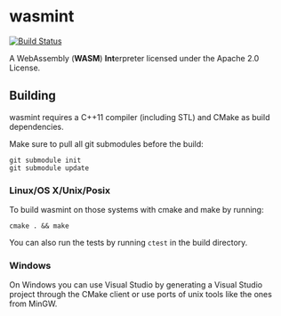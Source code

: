 # wasmint
[![Build Status](https://travis-ci.org/Teemperor/wasmint.svg?branch=master)](https://travis-ci.org/Teemperor/wasmint)

A WebAssembly (**WASM**) **Int**erpreter licensed under the Apache 2.0 License.

## Building

wasmint requires a C++11 compiler (including STL) and CMake as build dependencies.

Make sure to pull all git submodules before the build:

```
git submodule init
git submodule update
```
### Linux/OS X/Unix/Posix

To build wasmint on those systems with cmake and make by running:

```
cmake . && make
```

You can also run the tests by running `ctest` in the build directory.

### Windows

On Windows you can use Visual Studio by generating a Visual Studio project through the CMake client or use 
ports of unix tools like the ones from MinGW.
